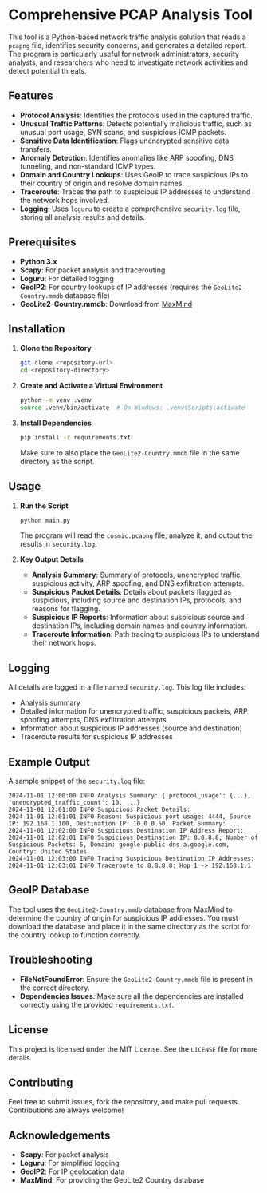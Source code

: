 # Comprehensive PCAP Analysis Tool

This tool is a Python-based network traffic analysis solution that reads a `pcapng` file, identifies security concerns, and generates a detailed report. The program is particularly useful for network administrators, security analysts, and researchers who need to investigate network activities and detect potential threats.

## Features

- **Protocol Analysis**: Identifies the protocols used in the captured traffic.
- **Unusual Traffic Patterns**: Detects potentially malicious traffic, such as unusual port usage, SYN scans, and suspicious ICMP packets.
- **Sensitive Data Identification**: Flags unencrypted sensitive data transfers.
- **Anomaly Detection**: Identifies anomalies like ARP spoofing, DNS tunneling, and non-standard ICMP types.
- **Domain and Country Lookups**: Uses GeoIP to trace suspicious IPs to their country of origin and resolve domain names.
- **Traceroute**: Traces the path to suspicious IP addresses to understand the network hops involved.
- **Logging**: Uses `loguru` to create a comprehensive `security.log` file, storing all analysis results and details.

## Prerequisites

- **Python 3.x**
- **Scapy**: For packet analysis and tracerouting
- **Loguru**: For detailed logging
- **GeoIP2**: For country lookups of IP addresses (requires the `GeoLite2-Country.mmdb` database file)
- **GeoLite2-Country.mmdb**: Download from [MaxMind](https://dev.maxmind.com/geoip/geolite2-free-geolocation-data)

## Installation

1. **Clone the Repository**
   ```sh
   git clone <repository-url>
   cd <repository-directory>
   ```

2. **Create and Activate a Virtual Environment**
   ```sh
   python -m venv .venv
   source .venv/bin/activate  # On Windows: .venv\Scripts\activate
   ```

3. **Install Dependencies**
   ```sh
   pip install -r requirements.txt
   ```

   Make sure to also place the `GeoLite2-Country.mmdb` file in the same directory as the script.

## Usage

1. **Run the Script**
   ```sh
   python main.py
   ```

   The program will read the `cosmic.pcapng` file, analyze it, and output the results in `security.log`.

2. **Key Output Details**
   - **Analysis Summary**: Summary of protocols, unencrypted traffic, suspicious activity, ARP spoofing, and DNS exfiltration attempts.
   - **Suspicious Packet Details**: Details about packets flagged as suspicious, including source and destination IPs, protocols, and reasons for flagging.
   - **Suspicious IP Reports**: Information about suspicious source and destination IPs, including domain names and country information.
   - **Traceroute Information**: Path tracing to suspicious IPs to understand their network hops.

## Logging

All details are logged in a file named `security.log`. This log file includes:
- Analysis summary
- Detailed information for unencrypted traffic, suspicious packets, ARP spoofing attempts, DNS exfiltration attempts
- Information about suspicious IP addresses (source and destination)
- Traceroute results for suspicious IP addresses

## Example Output

A sample snippet of the `security.log` file:
```
2024-11-01 12:00:00 INFO Analysis Summary: {'protocol_usage': {...}, 'unencrypted_traffic_count': 10, ...}
2024-11-01 12:01:00 INFO Suspicious Packet Details:
2024-11-01 12:01:01 INFO Reason: Suspicious port usage: 4444, Source IP: 192.168.1.100, Destination IP: 10.0.0.50, Packet Summary: ...
2024-11-01 12:02:00 INFO Suspicious Destination IP Address Report:
2024-11-01 12:02:01 INFO Suspicious Destination IP: 8.8.8.8, Number of Suspicious Packets: 5, Domain: google-public-dns-a.google.com, Country: United States
2024-11-01 12:03:00 INFO Tracing Suspicious Destination IP Addresses:
2024-11-01 12:03:01 INFO Traceroute to 8.8.8.8: Hop 1 -> 192.168.1.1
```

## GeoIP Database

The tool uses the `GeoLite2-Country.mmdb` database from MaxMind to determine the country of origin for suspicious IP addresses. You must download the database and place it in the same directory as the script for the country lookup to function correctly.

## Troubleshooting

- **FileNotFoundError**: Ensure the `GeoLite2-Country.mmdb` file is present in the correct directory.
- **Dependencies Issues**: Make sure all the dependencies are installed correctly using the provided `requirements.txt`.

## License

This project is licensed under the MIT License. See the `LICENSE` file for more details.

## Contributing

Feel free to submit issues, fork the repository, and make pull requests. Contributions are always welcome!

## Acknowledgements

- **Scapy**: For packet analysis
- **Loguru**: For simplified logging
- **GeoIP2**: For IP geolocation data
- **MaxMind**: For providing the GeoLite2 Country database

